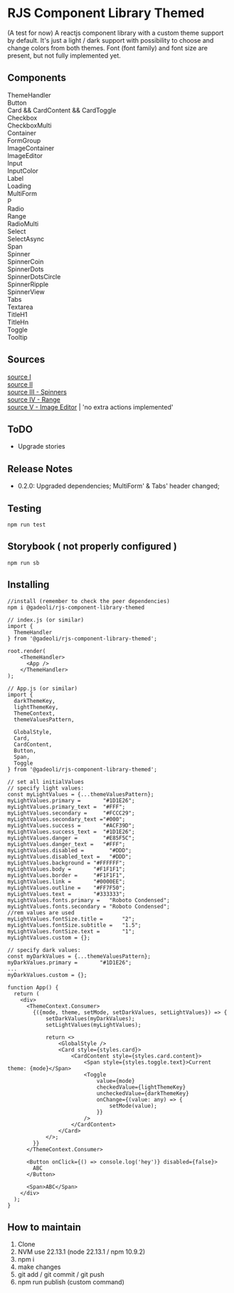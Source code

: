 # RJS Component Library Themed

(A test for now) A reactjs component library with a custom theme support by default. It's just a light / dark support with possibility to choose and change colors from both themes. Font (font family) and font size are present, but not fully implemented yet.

## Components

ThemeHandler    
Button   
Card && CardContent && CardToggle   
Checkbox  
CheckboxMulti  
Container  
FormGroup  
ImageContainer   
ImageEditor   
Input  
InputColor  
Label  
Loading  
MultiForm  
P  
Radio  
Range  
RadioMulti   
Select  
SelectAsync    
Span   
Spinner  
SpinnerCoin  
SpinnerDots  
SpinnerDotsCircle   
SpinnerRipple   
SpinnerView   
Tabs  
Textarea    
TitleH1  
TitleHn   
Toggle  
Tooltip  

## Sources

[source I](https://dev.to/alexeagleson/how-to-create-and-publish-a-react-component-library-2oe)  
[source II](https://dev.to/siddharthvenkatesh/component-library-setup-with-react-typescript-and-rollup-onj)  
[source III - Spinners](https://loading.io/css/)  
[source IV - Range](https://codepen.io/ibaslogic/pen/zYMJZaQ)  
[source V - Image Editor](https://www.npmjs.com/package/react-photo-editor) | 'no extra actions implemented'   

## ToDO

- Upgrade stories  

## Release Notes

- 0.2.0: Upgraded dependencies; MultiForm' & Tabs' header changed;  

## Testing

```
npm run test  
```

## Storybook ( not properly configured )

```
npm run sb  
```

## Installing

```
//install (remember to check the peer dependencies)  
npm i @gadeoli/rjs-component-library-themed  
```

```
// index.js (or similar)
import { 
  ThemeHandler
} from '@gadeoli/rjs-component-library-themed';

root.render(
    <ThemeHandler>
      <App />
    </ThemeHandler>
);
```

```
// App.js (or similar)
import { 
  darkThemeKey,
  lightThemeKey,
  ThemeContext,
  themeValuesPattern,
  
  GlobalStyle,
  Card,
  CardContent,
  Button,
  Span,
  Toggle
} from '@gadeoli/rjs-component-library-themed';

// set all initialValues
// specify light values: 
const myLightValues = {...themeValuesPattern};
myLightValues.primary =       "#1D1E26";  
myLightValues.primary_text =  "#FFF";
myLightValues.secondary =     "#FCCC29";
myLightValues.secondary_text ="#000";
myLightValues.success =       "#ACF39D";
myLightValues.success_text =  "#1D1E26";
myLightValues.danger =        "#E85F5C";
myLightValues.danger_text =   "#FFF";
myLightValues.disabled =        "#DDD";
myLightValues.disabled_text =   "#DDD";
myLightValues.background = "#FFFFFF";
myLightValues.body =       "#F1F1F1";
myLightValues.border =     "#F1F1F1",
myLightValues.link =       "#0000EE";
myLightValues.outline =    "#FF7F50";
myLightValues.text =       "#333333";
myLightValues.fonts.primary =   "Roboto Condensed";
myLightValues.fonts.secondary = "Roboto Condensed";
//rem values are used
myLightValues.fontSize.title =      "2";
myLightValues.fontSize.subtitle =   "1.5";
myLightValues.fontSize.text =       "1";
myLightValues.custom = {};

// specify dark values: 
const myDarkValues = {...themeValuesPattern};
myDarkValues.primary =       "#1D1E26";
...
myDarkValues.custom = {};

function App() {
  return (
    <div>
      <ThemeContext.Consumer>
        {({mode, theme, setMode, setDarkValues, setLightValues}) => { 
            setDarkValues(myDarkValues);
            setLightValues(myLightValues);

            return <>
                <GlobalStyle />
                <Card style={styles.card}>
                    <CardContent style={styles.card.content}>
                        <Span style={styles.toggle.text}>Current theme: {mode}</Span>
                        <Toggle 
                            value={mode}
                            checkedValue={lightThemeKey}
                            uncheckedValue={darkThemeKey}
                            onChange={(value: any) => {
                                setMode(value);
                            }}
                        />
                    </CardContent>
                </Card>
            </>;
        }}
      </ThemeContext.Consumer>

      <Button onClick={() => console.log('hey')} disabled={false}>
        ABC
      </Button>

      <Span>ABC</Span> 
    </div>
  );
}
```

## How to maintain

1. Clone  
2. NVM use 22.13.1 (node 22.13.1 / npm 10.9.2)  
3. npm i  
4. make changes  
5. git add / git commit / git push  
6. npm run publish (custom command)
